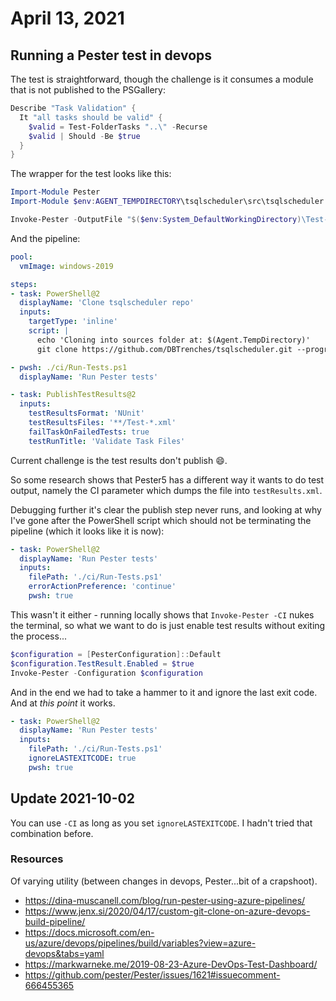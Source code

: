 # April 13, 2021

## Running a Pester test in devops

The test is straightforward, though the challenge is it consumes a module that is not published to the PSGallery:

```powershell
Describe "Task Validation" {
  It "all tasks should be valid" {
    $valid = Test-FolderTasks "..\" -Recurse
    $valid | Should -Be $true
  }
}
```

The wrapper for the test looks like this:

```powershell
Import-Module Pester
Import-Module $env:AGENT_TEMPDIRECTORY\tsqlscheduler\src\tsqlscheduler -Force -Verbose

Invoke-Pester -OutputFile "$($env:System_DefaultWorkingDirectory)\Test-Results.xml" -OutputFormat NUnitXml -Path .\CI.tests.ps1 -Verbose
```

And the pipeline:

```yaml
pool:
  vmImage: windows-2019

steps:
- task: PowerShell@2
  displayName: 'Clone tsqlscheduler repo'
  inputs:
    targetType: 'inline'
    script: |
      echo 'Cloning into sources folder at: $(Agent.TempDirectory)'
      git clone https://github.com/DBTrenches/tsqlscheduler.git --progress $(Agent.TempDirectory)\tsqlscheduler

- pwsh: ./ci/Run-Tests.ps1
  displayName: 'Run Pester tests'

- task: PublishTestResults@2
  inputs:
    testResultsFormat: 'NUnit'
    testResultsFiles: '**/Test-*.xml'
    failTaskOnFailedTests: true
    testRunTitle: 'Validate Task Files'
```

Current challenge is the test results don't publish :smile:.

So some research shows that Pester5 has a different way it wants to do test output, namely the CI parameter which dumps the file into `testResults.xml`.

Debugging further it's clear the publish step never runs, and looking at why I've gone after the PowerShell script which should not be terminating the pipeline (which it looks like it is now):

```yaml
- task: PowerShell@2
  displayName: 'Run Pester tests'
  inputs:
    filePath: './ci/Run-Tests.ps1'
    errorActionPreference: 'continue'
    pwsh: true
```

This wasn't it either - running locally shows that `Invoke-Pester -CI` nukes the terminal, so what we want to do is just enable test results without exiting the process...

```powershell
$configuration = [PesterConfiguration]::Default
$configuration.TestResult.Enabled = $true
Invoke-Pester -Configuration $configuration
```

And in the end we had to take a hammer to it and ignore the last exit code.  And at _this point_ it works.

```yaml
- task: PowerShell@2
  displayName: 'Run Pester tests'
  inputs:
    filePath: './ci/Run-Tests.ps1'
    ignoreLASTEXITCODE: true
    pwsh: true
```


## Update 2021-10-02

You can use `-CI` as long as you set `ignoreLASTEXITCODE`.  I hadn't tried that combination before.

### Resources

Of varying utility (between changes in devops, Pester...bit of a crapshoot).

- https://dina-muscanell.com/blog/run-pester-using-azure-pipelines/
- https://www.jenx.si/2020/04/17/custom-git-clone-on-azure-devops-build-pipeline/
- https://docs.microsoft.com/en-us/azure/devops/pipelines/build/variables?view=azure-devops&tabs=yaml
- https://markwarneke.me/2019-08-23-Azure-DevOps-Test-Dashboard/
- https://github.com/pester/Pester/issues/1621#issuecomment-666455365
